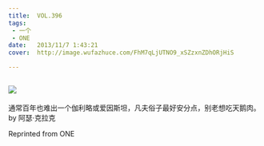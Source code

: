 ```yaml
---
title:	VOL.396
tags:
 - 一个
 - ONE
date:	2013/11/7 1:43:21
cover:	http://image.wufazhuce.com/FhM7qLjUTNO9_xSZzxnZDhORjHiS

---
```

![](http://image.wufazhuce.com/FhM7qLjUTNO9_xSZzxnZDhORjHiS)
---

通常百年也难出一个伽利略或爱因斯坦，凡夫俗子最好安分点，别老想吃天鹅肉。by 阿瑟·克拉克
 
Reprinted from ONE
